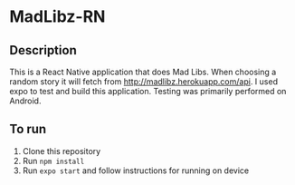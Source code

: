 # MadLibz-RN

## Description
This is a React Native application that does Mad Libs. When choosing a random story it will fetch from http://madlibz.herokuapp.com/api. I used expo to test and build this application. Testing was primarily performed on Android.

## To run
1. Clone this repository
2. Run ```npm install```
3. Run ```expo start``` and follow instructions for running on device